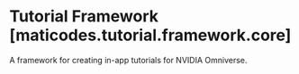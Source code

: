 # Tutorial Framework [maticodes.tutorial.framework.core]

A framework for creating in-app tutorials for NVIDIA Omniverse.
